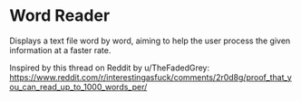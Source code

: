 # Word Reader

Displays a text file word by word, aiming to help the user process the given information at a faster rate.

Inspired by this thread on Reddit by u/TheFadedGrey: https://www.reddit.com/r/interestingasfuck/comments/2r0d8g/proof_that_you_can_read_up_to_1000_words_per/
